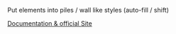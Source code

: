 Put elements into piles / wall like styles (auto-fill / shift)

[Documentation & official Site](http://masonry.desandro.com)